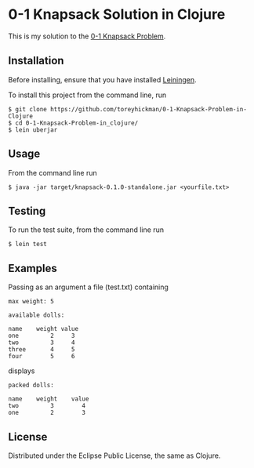 # 0-1 Knapsack Solution in Clojure

This is my solution to the [0-1 Knapsack Problem](https://github.com/micahalles/doll-smuggler).

## Installation
Before installing, ensure that you have installed [Leiningen](https://github.com/technomancy/leiningen).

To install this project from the command line, run
```
$ git clone https://github.com/toreyhickman/0-1-Knapsack-Problem-in-Clojure
$ cd 0-1-Knapsack-Problem-in_clojure/
$ lein uberjar
```

## Usage

From the command line run
```
$ java -jar target/knapsack-0.1.0-standalone.jar <yourfile.txt>
```

## Testing
To run the test suite, from the command line run
```
$ lein test
```


## Examples
Passing as an argument a file (test.txt) containing
```
max weight: 5

available dolls:

name    weight value
one         2     3
two         3     4
three       4     5
four        5     6
```

displays
```
packed dolls:

name    weight    value
two         3        4
one         2        3
```


## License

Distributed under the Eclipse Public License, the same as Clojure.

